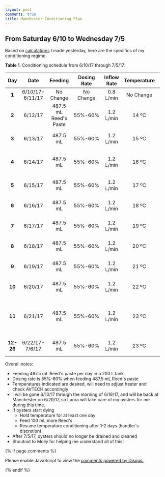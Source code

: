```yaml
---
layout: post
comments: true
title: Manchester Conditioning Plan
---
```


## From Saturday 6/10 to Wednesday 7/5

Based on [calculations](https://yaaminiv.github.io/Manchester-Conditioning-Setup/) I made yesterday, here are the specifics of my conditioning regime.

**Table 1**. Conditioning schedule from 6/10/17 through 7/5/17.

|  **Day**  |    **Date**    |      **Feeding**      | **Dosing Rate** | **Inflow Rate** | **Temperature** |               **Additional Tasks**              |
|:---------:|:--------------:|:---------------------:|:---------------:|:---------------:|:---------------:|:-----------------------------------------------:|
|   **1**   | 6/10/17-6/11/17|       No Change       |    No Change    |    0.8 L/min    |    No Change    |                       None                      |
|   **2**   |     6/12/17    | 487.5 mL Reed's Paste |     55%-60%     |    1.2 L/min    |      14 ºC      |             Vacuum, check mortality             |
|   **3**   |     6/13/17    |        487.5 mL       |     55%-60%     |    1.2 L/min    |      15 ºC      |             Vacuum, check mortality             |
|   **4**   |     6/14/17    |        487.5 mL       |     55%-60%     |    1.2 L/min    |      16 ºC      |         Drain and clean, check mortality        |
|   **5**   |     6/15/17    |        487.5 mL       |     55%-60%     |    1.2 L/min    |      17 ºC      |             Vacuum, check mortality             |
|   **6**   |     6/16/17    |        487.5 mL       |     55%-60%     |    1.2 L/min    |      18 ºC      |             Vacuum, check mortality             |
|   **7**   |     6/17/17    |        487.5 mL       |     55%-60%     |    1.2 L/min    |      19 ºC      |             Vacuum, check mortality             |
|   **8**   |     6/18/17    |        487.5 mL       |     55%-60%     |    1.2 L/min    |      20 ºC      |             Vacuum, check mortality             |
|   **9**   |     6/19/17    |        487.5 mL       |     55%-60%     |    1.2 L/min    |      21 ºC      |             Vacuum, check mortality             |
|   **10**  |     6/20/17    |        487.5 mL       |     55%-60%     |    1.2 L/min    |      22 ºC      |             Vacuum, check mortality             |
|   **11**  |     6/21/17    |        487.5 mL       |     55%-60%     |    1.2 L/min    |      23 ºC      | Drain and clean, check mortality, open 1 oyster |
| **12-26** | 6/22/17-7/6/17 |        487.5 mL       |     55%-60%     |    1.2 L/min    |      23 ºC      |             Vacuum, check mortality             |

Overall notes:

- Feeding 487.5 mL Reed's paste per day in a 200 L tank
- Dosing rate is 55%-60% when feeding 487.5 mL Reed's paste
- Temperatures indicated are desired, will need to adjust heater and check AVTECH accordingly
- I will be gone 6/10/17 through the morning of 6/19/17, and will be back at Manchester on 6/20/17, so Laura will take care of my oysters for me during this time.
- If oysters start dying
  - Hold temperature for at least one day
  - Feed 100 mL more Reed's
  - Resume temperature conditioning after 1-2 days (handler's discretion)
- After 7/5/17, oysters should no longer be drained and cleaned
- Shoutout to Molly for helping me understand all of this!

{% if page.comments %}

<div id="disqus_thread"></div>
<script>

/**
*  RECOMMENDED CONFIGURATION VARIABLES: EDIT AND UNCOMMENT THE SECTION BELOW TO INSERT DYNAMIC VALUES FROM YOUR PLATFORM OR CMS.
*  LEARN WHY DEFINING THESE VARIABLES IS IMPORTANT: https://disqus.com/admin/universalcode/#configuration-variables*/
/*
var disqus_config = function () {
this.page.url = PAGE_URL;  // Replace PAGE_URL with your page's canonical URL variable
this.page.identifier = PAGE_IDENTIFIER; // Replace PAGE_IDENTIFIER with your page's unique identifier variable
};
*/
(function() { // DON'T EDIT BELOW THIS LINE
var d = document, s = d.createElement('script');
s.src = 'https://the-responsible-grad-student.disqus.com/embed.js';
s.setAttribute('data-timestamp', +new Date());
(d.head || d.body).appendChild(s);
})();
</script>
<noscript>Please enable JavaScript to view the <a href="https://disqus.com/?ref_noscript">comments powered by Disqus.</a></noscript>

{% endif %}

<script id="dsq-count-scr" src="//the-responsible-grad-student.disqus.com/count.js" async></script>
